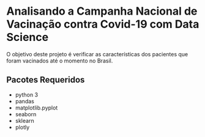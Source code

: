 # Analisando a Campanha Nacional de Vacinação contra Covid-19 com Data Science
O objetivo deste projeto é verificar as características dos pacientes que foram vacinados até o momento no Brasil.

## Pacotes Requeridos
- python 3
- pandas
- matplotlib.pyplot
- seaborn
- sklearn
- plotly
